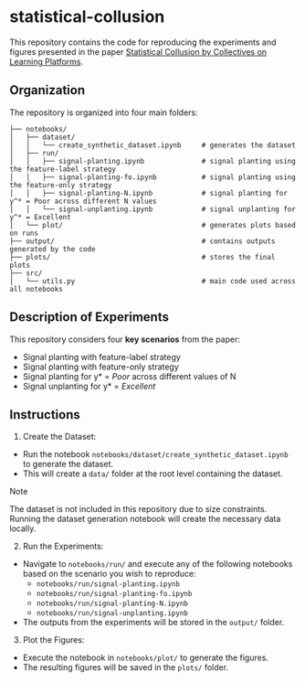 # statistical-collusion

This repository contains the code for reproducing the experiments and figures presented in the paper [Statistical Collusion by Collectives on Learning Platforms](https://arxiv.org/abs/2502.04879).

## Organization

The repository is organized into four main folders:

```
├── notebooks/
│   ├── dataset/
│   │   └── create_synthetic_dataset.ipynb     # generates the dataset
│   ├── run/
│   │   ├── signal-planting.ipynb              # signal planting using the feature-label strategy
│   │   ├── signal-planting-fo.ipynb           # signal planting using the feature-only strategy
│   │   ├── signal-planting-N.ipynb            # signal planting for y^* = Poor across different N values
│   │   └── signal-unplanting.ipynb            # signal unplanting for y^* = Excellent
│   └── plot/                                  # generates plots based on runs
├── output/                                    # contains outputs generated by the code
├── plots/                                     # stores the final plots
├── src/
│   └── utils.py                               # main code used across all notebooks
```

## Description of Experiments

This repository considers four **key scenarios** from the paper:

- Signal planting with feature-label strategy
- Signal planting with feature-only strategy
- Signal planting for y* = *Poor* across different values of N
- Signal unplanting for y* = *Excellent*

## Instructions

1. Create the Dataset:
- Run the notebook `notebooks/dataset/create_synthetic_dataset.ipynb` to generate the dataset.
- This will create a `data/` folder at the root level containing the dataset.

> [!NOTE]
>  The dataset is not included in this repository due to size constraints. Running the dataset generation notebook will create the necessary data locally.

2. Run the Experiments:
- Navigate to `notebooks/run/` and execute any of the following notebooks based on the scenario you wish to reproduce:
  - `notebooks/run/signal-planting.ipynb`
  - `notebooks/run/signal-planting-fo.ipynb`
  - `notebooks/run/signal-planting-N.ipynb`
  - `notebooks/run/signal-unplanting.ipynb`
- The outputs from the experiments will be stored in the `output/` folder.

3. Plot the Figures:
- Execute the notebook in `notebooks/plot/` to generate the figures.
- The resulting figures will be saved in the `plots/` folder.
